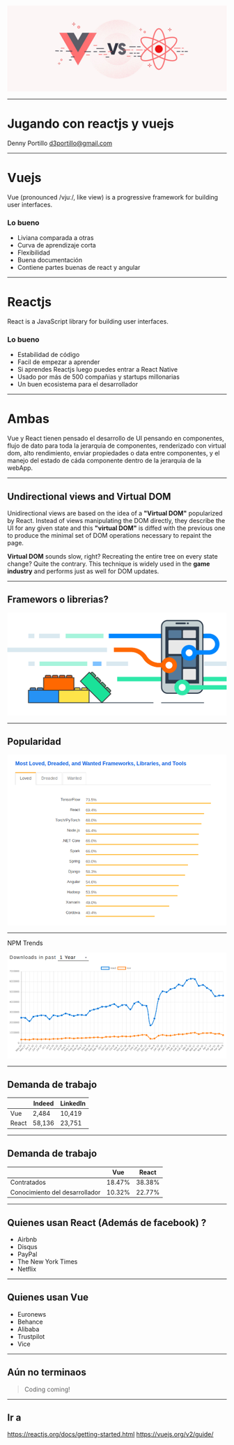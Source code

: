 ![](./vuevsreact.webp)

---

# Jugando con reactjs y vuejs

Denny Portillo d3portillo@gmail.com

---

# Vuejs

Vue (pronounced /vjuː/, like view) is a progressive framework for building user interfaces.

### Lo bueno

- Liviana comparada a otras
- Curva de aprendizaje corta
- Flexibilidad
- Buena documentación
- Contiene partes buenas de react y angular

---

# Reactjs

React is a JavaScript library for building user interfaces.

### Lo bueno

- Estabilidad de código
- Facil de empezar a aprender
- Si aprendes Reactjs luego puedes entrar a React Native
- Usado por más de 500 compañias y startups millonarias
- Un buen ecosistema para el desarrollador

---

# Ambas

Vue y React tienen pensado el desarrollo de UI pensando en componentes, flujo de dato para toda la jerarquia de componentes, renderizado con virtual dom, alto rendimiento, enviar propiedades o data entre componentes, y el manejo del estado de cáda componente dentro de la jerarquia de la webApp.

---

## Undirectional views and Virtual DOM

Unidirectional views are based on the idea of a **"Virtual DOM"** popularized by React. Instead of views manipulating the DOM directly, they describe the UI for any given state and this **"virtual DOM"** is diffed with the previous one to produce the minimal set of DOM operations necessary to repaint the page.

**Virtual DOM** sounds slow, right? Recreating the entire tree on every state change? Quite the contrary. This technique is widely used in the **game industry** and performs just as well for DOM updates.

---

## Framewors o librerias?

![](./frameworks.jpg)

---

## Popularidad

![](./stackO.png)

---

NPM Trends

![](./npm.png)

---

## Demanda de trabajo

|       | Indeed | LinkedIn |
| ----- | ------ | -------- |
| Vue   | 2,484  | 10,419   |
| React | 58,136 | 23,751   |

---

## Demanda de trabajo

|                                | Vue    | React  |
| ------------------------------ | ------ | ------ |
| Contratados                    | 18.47% | 38.38% |
| Conocimiento del desarrollador | 10.32% | 22.77% |

---

## Quienes usan React (Además de facebook) ?

- Airbnb
- Disqus
- PayPal
- The New York Times
- Netflix

---

## Quienes usan Vue

- Euronews
- Behance
- Alibaba
- Trustpilot
- Vice

--- 

## Aún no terminaos
> Coding coming!

--- 

## Ir a

https://reactjs.org/docs/getting-started.html
https://vuejs.org/v2/guide/